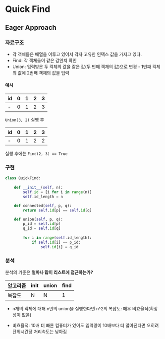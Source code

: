 # Quick Find

## Eager Approach

### 자료구조

* 각 객체들은 배열을 이루고 있어서 각자 고유한 인덱스 값을 가지고 있다.
* Find: 각 객체들이 같은 값인지 확인
* Union: 입력받은 두 객체의 값을 같은 값(두 번째 객채의 값)으로 변경 - 1번째 객체의 값에 2번째 객체의 값을 입력

#### 예시

id|0|1|2|3
--|-|-|-|-
-|0|1|2|3

`Union(3, 2)` 실행 후

id|0|1|2|3
--|-|-|-|-
-|0|1|2|2

실행 후에는 `Find(2, 3) == True`

### 구현

```python
class QuickFind:
    
    def __init__(self, n):
        self.id = [i for i in range(n)]
        self.id_length = n

    def connected(self, p, q):
        return self.id[p] == self.id[q]

    def union(self, p, q):
        p_id = self.id[p]
        q_id = self.id[q]
        
        for i in range(self.id_length):
            if self.id[i] == p_id:
                self.id[i] = q_id
```

### 분석

분석의 기준은 **얼마나 많이 리스트에 접근하는가?**

알고리즘|init|union|find
--|-|-|-
복잡도|N|N|1

* n개의 객체에 대해 n번의 union을 실행한다면 n^2의 복잡도: 매우 비효율적(확장성이 없음)

* 비효율적: 10배 더 빠른 컴퓨터가 있어도 입력량이 10배보다 더 많아진다면 오히려 단위시간당 처리속도는 낮아짐
